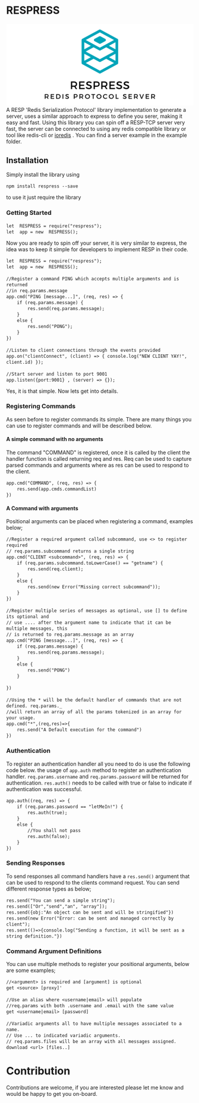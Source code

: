 # RESPRESS 
![enter image description here](https://github.com/ywadi/respress/raw/5abe18a745ca2fc0e54629e84b77dae584c1eb35/assets/respress.png)
A RESP 'Redis Serialization Protocol' library implementation to generate a server, uses a similar approach to express to define you serer, making it easy and fast.
Using this library you can spin off a RESP-TCP server very fast, the server can be connected to using any redis compatible library or tool like redis-cli or [ioredis](https://www.npmjs.com/package/ioredis) .
You can find a server example in the example folder. 
## Installation 
Simply install the library using 

    npm install respress --save
 to use it just require the library

### Getting Started
    let  RESPRESS = require("respress");
    let  app = new  RESPRESS();
Now you are ready to spin off your server, it is very similar to express, the idea was to keep it simple for developers to implement RESP in their code.

    let  RESPRESS = require("respress");
    let  app = new  RESPRESS();
    
    //Register a command PING which accepts multiple arguments and is returned 
    //in req.params.message
    app.cmd("PING [message...]", (req, res) => {
        if (req.params.message) {
            res.send(req.params.message);
        }
        else {
            res.send("PONG");
        }
    })
    
    //Listen to client connections through the events provided 
    app.on("clientConnect", (client) => { console.log("NEW CLIENT YAY!", client.id) });

    //Start server and listen to port 9001
    app.listen({port:9001} , (server) => {});

Yes, it is that simple. Now lets get into details. 

### Registering Commands 
As seen before to register commands its simple. There are many things you can use to register commands and will be described below. 
#### A simple command with no arguments 
The command "COMMAND" is registered, once it is called by the client the handler function is called returning req and res. Req can be used to capture parsed commands and arguments where as res can be used to respond to the client. 

    app.cmd("COMMAND", (req, res) => {
        res.send(app.cmds.commandList)
    })
    
#### A Command with arguments 
Positional arguments can be placed when registering a command, examples below; 

	//Register a required argument called subcommand, use <> to register required
	// req.params.subcommand returns a single string 
    app.cmd("CLIENT <subcommand>", (req, res) => {
        if (req.params.subcommand.toLowerCase() == "getname") {
            res.send(req.client);
        }
        else {
            res.send(new Error("Missing correct subcommand"));
        }
    })
    
    //Register multiple series of messages as optional, use [] to define its optional and
    // use .... after the argument name to indicate that it can be multiple messages, this 
    // is returned to req.params.message as an array
    app.cmd("PING [message...]", (req, res) => {
        if (req.params.message) {
            res.send(req.params.message);
        }
        else {
            res.send("PONG")
        }
    
    })
    
    //Using the * will be the default handler of commands that are not defined. req.params._ 
    //will return an array of all the params tokenized in an array for your usage.
    app.cmd("*",(req,res)=>{
        res.send("A Default execution for the command")
    })

### Authentication

To register an authentication handler all you need to do is use the following code below. the usage of `app.auth` method to register an authentication handler. `req.params.username` and `req.params.password` will be returned for authentication. `res.auth()` needs to be called with true or false to indicate if authentication was successful. 

    app.auth((req, res) => {
        if (req.params.password == "letMeIn!") {
            res.auth(true);
        }
        else {
            //You shall not pass
            res.auth(false);
        }
    })

### Sending Responses 
To send responses all command handlers have a `res.send()` argument that can be used to respond to the clients command request. You can send different response types as below;

    res.send("You can send a simple string");
    res.send(["Or","send","an", "array"]);
    res.send({obj:"An object can be sent and will be stringified"})
    res.send(new Error("Error: can be sent and managed correctly by client");
    res.sent(()=>{console.log("Sending a function, it will be sent as a string definition."})

### Command Argument Definitions 
You can use multiple methods to register your positional arguments, below are some examples;

    //<argument> is required and [argument] is optional 
    get <source> [proxy]'
    
    //Use an alias where <username|email> will populate 
    //req.params with both .username and .email with the same value
    get <username|email> [password]
    
    //Variadic arguments all to have multiple messages associated to a name. 
    // Use ... to indicated variadic arguments. 
    // req.params.files will be an array with all messages assigned.
    download <url> [files..]

# Contribution 
Contributions are welcome, if you are interested please let me know and would be happy to get you on-board.